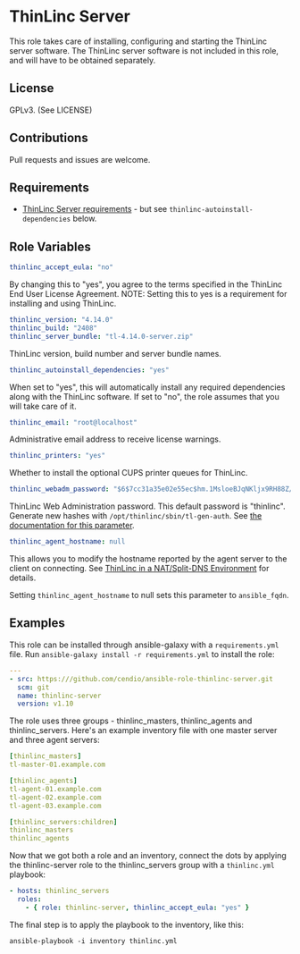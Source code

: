 ThinLinc Server
===============

This role takes care of installing, configuring and starting the
ThinLinc server software. The ThinLinc server software is not included
in this role, and will have to be obtained separately.


License
-------

GPLv3. (See LICENSE)


Contributions
-------------

Pull requests and issues are welcome.


Requirements
------------

 - [ThinLinc Server requirements](https://www.cendio.com/resources/docs/tag/requirements_server.html) - but see `thinlinc-autoinstall-dependencies` below.


Role Variables
--------------

```yaml
thinlinc_accept_eula: "no"
```

By changing this to "yes", you agree to the terms specified in the
ThinLinc End User License Agreement. NOTE: Setting this to yes is a
requirement for installing and using ThinLinc.

```yaml
thinlinc_version: "4.14.0"
thinlinc_build: "2408"
thinlinc_server_bundle: "tl-4.14.0-server.zip"
```

ThinLinc version, build number and server bundle names.

```yaml
thinlinc_autoinstall_dependencies: "yes"
```

When set to "yes", this will automatically install any required
dependencies along with the ThinLinc software. If set to "no", the
role assumes that you will take care of it.

```yaml
thinlinc_email: "root@localhost"
```

Administrative email address to receive license warnings.

```yaml
thinlinc_printers: "yes"
```

Whether to install the optional CUPS printer queues for ThinLinc.

```yaml
thinlinc_webadm_password: "$6$7cc31a35e02e55ec$hm.1MsloeBJqNKljx9RH88Z/eRKZCka5ZlabkZGj0nYXh0IaxaiYucsDD.fGJ5sNPthWf63pXkCn9Nu0ua2Ye1"
```

ThinLinc Web Administration password. This default password is
"thinlinc". Generate new hashes with `/opt/thinlinc/sbin/tl-gen-auth`.
See [the documentation for this
parameter](https://www.cendio.com/resources/docs/tag-devel/html/config_tlwebadm.html#server-config-tlwebadm-password).

```yaml
thinlinc_agent_hostname: null
```

This allows you to modify the hostname reported by the agent server to
the client on connecting. See [ThinLinc in a NAT/Split-DNS
Environment](https://www.cendio.com/resources/docs/tag/network.html#network_nat)
for details. 

Setting `thinlinc_agent_hostname` to null sets this parameter to `ansible_fqdn`.


Examples
--------

This role can be installed through ansible-galaxy with a
`requirements.yml` file. Run `ansible-galaxy install -r
requirements.yml` to install the role:

```yml
---
- src: https:///github.com/cendio/ansible-role-thinlinc-server.git
  scm: git
  name: thinlinc-server
  version: v1.10
```

The role uses three groups - thinlinc_masters, thinlinc_agents and
thinlinc_servers. Here's an example inventory file with one master
server and three agent servers:

```yaml
[thinlinc_masters]
tl-master-01.example.com

[thinlinc_agents]
tl-agent-01.example.com
tl-agent-02.example.com
tl-agent-03.example.com

[thinlinc_servers:children]
thinlinc_masters
thinlinc_agents
```

Now that we got both a role and an inventory, connect the dots by
applying the thinlinc-server role to the thinlinc_servers group with a
`thinlinc.yml` playbook:

```yaml
- hosts: thinlinc_servers
  roles:
    - { role: thinlinc-server, thinlinc_accept_eula: "yes" }
```

The final step is to apply the playbook to the inventory, like this:

`ansible-playbook -i inventory thinlinc.yml`
